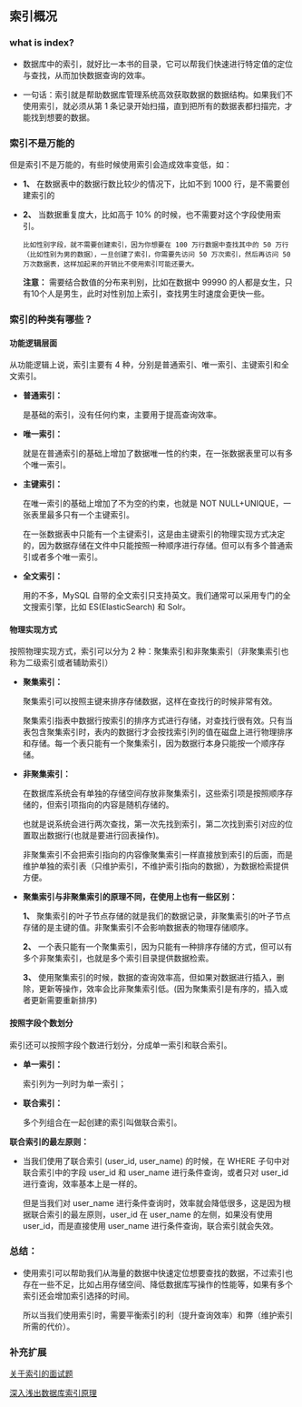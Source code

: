 ## 索引概况

### what is index?

*   数据库中的索引，就好比一本书的目录，它可以帮我们快速进行特定值的定位与查找，从而加快数据查询的效率。

*   一句话：索引就是帮助数据库管理系统高效获取数据的数据结构。如果我们不使用索引，就必须从第 1 条记录开始扫描，直到把所有的数据表都扫描完，才能找到想要的数据。

### 索引不是万能的

但是索引不是万能的，有些时候使用索引会造成效率变低，如：

*   __1、__ 在数据表中的数据行数比较少的情况下，比如不到 1000 行，是不需要创建索引的

*   __2、__ 当数据重复度大，比如高于 10% 的时候，也不需要对这个字段使用索引。
    
        比如性别字段，就不需要创建索引，因为你想要在 100 万行数据中查找其中的 50 万行（比如性别为男的数据），一旦创建了索引，你需要先访问 50 万次索引，然后再访问 50 万次数据表，这样加起来的开销比不使用索引可能还要大。

    __注意：__ 需要结合数值的分布来判别，比如在数据中 99990 的人都是女生，只有10个人是男生，此时对性别加上索引，查找男生时速度会更快一些。

### 索引的种类有哪些？

#### 功能逻辑层面

从功能逻辑上说，索引主要有 4 种，分别是普通索引、唯一索引、主键索引和全文索引。

*   __普通索引：__ 

    是基础的索引，没有任何约束，主要用于提高查询效率。
    
*   __唯一索引：__ 

    就是在普通索引的基础上增加了数据唯一性的约束，在一张数据表里可以有多个唯一索引。
    
*   __主键索引：__ 
    
    在唯一索引的基础上增加了不为空的约束，也就是 NOT NULL+UNIQUE，一张表里最多只有一个主键索引。

    在一张数据表中只能有一个主键索引，这是由主键索引的物理实现方式决定的，因为数据存储在文件中只能按照一种顺序进行存储。但可以有多个普通索引或者多个唯一索引。
*   __全文索引：__ 
    
    用的不多，MySQL 自带的全文索引只支持英文。我们通常可以采用专门的全文搜索引擎，比如 ES(ElasticSearch) 和 Solr。
 
#### 物理实现方式

按照物理实现方式，索引可以分为 2 种：聚集索引和非聚集索引（非聚集索引也称为二级索引或者辅助索引）

*   __聚集索引：__
    
    聚集索引可以按照主键来排序存储数据，这样在查找行的时候非常有效。
    
    聚集索引指表中数据行按索引的排序方式进行存储，对查找行很有效。只有当表包含聚集索引时，表内的数据行才会按找索引列的值在磁盘上进行物理排序和存储。每一个表只能有一个聚集索引，因为数据行本身只能按一个顺序存储。

*   __非聚集索引：__
    
    在数据库系统会有单独的存储空间存放非聚集索引，这些索引项是按照顺序存储的，但索引项指向的内容是随机存储的。

    也就是说系统会进行两次查找，第一次先找到索引，第二次找到索引对应的位置取出数据行(也就是要进行回表操作)。
    
    非聚集索引不会把索引指向的内容像聚集索引一样直接放到索引的后面，而是维护单独的索引表（只维护索引，不维护索引指向的数据），为数据检索提供方便。


*   __聚集索引与非聚集索引的原理不同，在使用上也有一些区别：__

    __1、__ 聚集索引的叶子节点存储的就是我们的数据记录，非聚集索引的叶子节点存储的是主键的值。非聚集索引不会影响数据表的物理存储顺序。

    __2、__ 一个表只能有一个聚集索引，因为只能有一种排序存储的方式，但可以有多个非聚集索引，也就是多个索引目录提供数据检索。

    __3、__ 使用聚集索引的时候，数据的查询效率高，但如果对数据进行插入，删除，更新等操作，效率会比非聚集索引低。(因为聚集索引是有序的，插入或者更新需要重新排序)


#### 按照字段个数划分

索引还可以按照字段个数进行划分，分成单一索引和联合索引。

*   __单一索引：__ 
    
    索引列为一列时为单一索引；

*   __联合索引：__
    
    多个列组合在一起创建的索引叫做联合索引。

__联合索引的最左原则：__

*   当我们使用了联合索引 (user_id, user_name) 的时候，在 WHERE 子句中对联合索引中的字段 user_id 和 user_name 进行条件查询，或者只对 user_id 进行查询，效率基本上是一样的。

    但是当我们对 user_name 进行条件查询时，效率就会降低很多，这是因为根据联合索引的最左原则，user_id 在 user_name 的左侧，如果没有使用 user_id，而是直接使用 user_name 进行条件查询，联合索引就会失效。

### 总结：

*   使用索引可以帮助我们从海量的数据中快速定位想要查找的数据，不过索引也存在一些不足，比如占用存储空间、降低数据库写操作的性能等，如果有多个索引还会增加索引选择的时间。

    所以当我们使用索引时，需要平衡索引的利（提升查询效率）和弊（维护索引所需的代价）。



### 补充扩展

[关于索引的面试题](https://zhuanlan.zhihu.com/p/78982303)

[深入浅出数据库索引原理](https://zhuanlan.zhihu.com/p/23624390)
